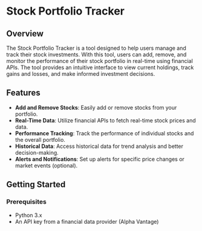 
# Stock Portfolio Tracker

## Overview
The Stock Portfolio Tracker is a tool designed to help users manage and track their stock investments. With this tool, users can add, remove, and monitor the performance of their stock portfolio in real-time using financial APIs. The tool provides an intuitive interface to view current holdings, track gains and losses, and make informed investment decisions.

## Features
- **Add and Remove Stocks**: Easily add or remove stocks from your portfolio.
- **Real-Time Data**: Utilize financial APIs to fetch real-time stock prices and data.
- **Performance Tracking**: Track the performance of individual stocks and the overall portfolio.
- **Historical Data**: Access historical data for trend analysis and better decision-making.
- **Alerts and Notifications**: Set up alerts for specific price changes or market events (optional).

## Getting Started

### Prerequisites
- Python 3.x
- An API key from a financial data provider (Alpha Vantage)


